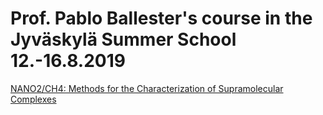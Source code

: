 # Prof. Pablo Ballester's course in the Jyväskylä Summer School 12.-16.8.2019

[NANO2/CH4: Methods for the Characterization of Supramolecular Complexes](https://www.jyu.fi/en/research/summer-and-winter-schools/jss/courses/courses-of-nanoscience)
